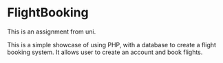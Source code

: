 # FlightBooking

This is an assignment from uni.

This is a simple showcase of using PHP, with a database to create a flight booking system.
It allows user to create an account and book flights. 
